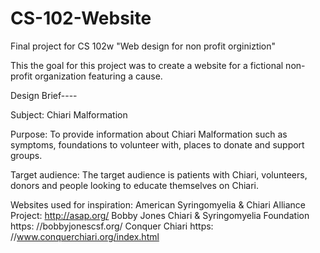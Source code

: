 # CS-102-Website
Final project for CS 102w "Web design for non profit orginiztion"

This the goal for this project was to create a website for a fictional non-profit organization featuring a cause. 

Design Brief----

Subject: Chiari Malformation

Purpose: To provide information about Chiari Malformation such as symptoms, foundations to volunteer with, places to donate and support groups.

Target audience: The target audience is patients with Chiari, volunteers, donors and people looking to educate themselves on Chiari.

Websites used for inspiration:
American Syringomyelia & Chiari Alliance Project:  http://asap.org/
Bobby Jones Chiari & Syringomyelia Foundation https: //bobbyjonescsf.org/
Conquer Chiari https: //www.conquerchiari.org/index.html

